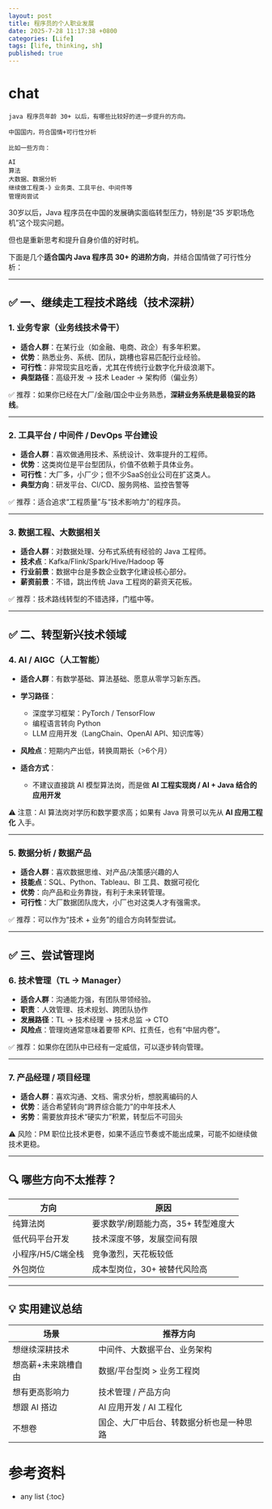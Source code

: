 ```yaml
---
layout: post
title: 程序员的个人职业发展
date: 2025-7-28 11:17:38 +0800
categories: [Life]
tags: [life, thinking, sh]
published: true
---
```



# 


# chat

```
java 程序员年龄 30+ 以后，有哪些比较好的进一步提升的方向。

中国国内，符合国情+可行性分析

比如一些方向：

AI
算法
大数据、数据分析
继续做工程类-》业务类、工具平台、中间件等
管理岗尝试
```


30岁以后，Java 程序员在中国的发展确实面临转型压力，特别是“35 岁职场危机”这个现实问题。

但也是重新思考和提升自身价值的好时机。

下面是几个**适合国内 Java 程序员 30+ 的进阶方向**，并结合国情做了可行性分析：

---

## ✅ 一、继续走工程技术路线（技术深耕）

### 1. 业务专家（业务线技术骨干）

* **适合人群**：在某行业（如金融、电商、政企）有多年积累。
* **优势**：熟悉业务、系统、团队，跳槽也容易匹配行业经验。
* **可行性**：非常现实且吃香，尤其在传统行业数字化升级浪潮下。
* **典型路径**：高级开发 → 技术 Leader → 架构师（偏业务）

✅ 推荐：如果你已经在大厂/金融/国企中业务熟悉，**深耕业务系统是最稳妥的路线**。

---

### 2. 工具平台 / 中间件 / DevOps 平台建设

* **适合人群**：喜欢做通用技术、系统设计、效率提升的工程师。
* **优势**：这类岗位是平台型团队，价值不依赖于具体业务。
* **可行性**：大厂多，小厂少；但不少SaaS创业公司在扩这类人。
* **典型方向**：研发平台、CI/CD、服务网格、监控告警等

✅ 推荐：适合追求“工程质量”与“技术影响力”的程序员。

---

### 3. 数据工程、大数据相关

* **适合人群**：对数据处理、分布式系统有经验的 Java 工程师。
* **技术点**：Kafka/Flink/Spark/Hive/Hadoop 等
* **行业前景**：数据中台是多数企业数字化建设核心部分。
* **薪资前景**：不错，跳出传统 Java 工程岗的薪资天花板。

✅ 推荐：技术路线转型的不错选择，门槛中等。

---

## ✅ 二、转型新兴技术领域

### 4. AI / AIGC（人工智能）

* **适合人群**：有数学基础、算法基础、愿意从零学习新东西。
* **学习路径**：

  * 深度学习框架：PyTorch / TensorFlow
  * 编程语言转向 Python
  * LLM 应用开发（LangChain、OpenAI API、知识库等）
* **风险点**：短期内产出低，转换周期长（>6个月）
* **适合方式**：

  * 不建议直接跳 AI 模型算法岗，而是做 **AI 工程实现岗 / AI + Java 结合的应用开发**

⚠️ 注意：AI 算法岗对学历和数学要求高；如果有 Java 背景可以先从 **AI 应用工程化** 入手。

---

### 5. 数据分析 / 数据产品

* **适合人群**：喜欢数据思维、对产品/决策感兴趣的人
* **技能点**：SQL、Python、Tableau、BI 工具、数据可视化
* **优势**：向产品和业务靠拢，有利于未来转管理。
* **可行性**：大厂数据团队庞大，小厂也对这类人才有强需求。

✅ 推荐：可以作为“技术 + 业务”的组合方向转型尝试。

---

## ✅ 三、尝试管理岗

### 6. 技术管理（TL → Manager）

* **适合人群**：沟通能力强，有团队带领经验。
* **职责**：人效管理、技术规划、跨团队协作
* **发展路径**：TL → 技术经理 → 技术总监 → CTO
* **风险点**：管理岗通常意味着要带 KPI、扛责任，也有“中层内卷”。

✅ 推荐：如果你在团队中已经有一定威信，可以逐步转向管理。

---

### 7. 产品经理 / 项目经理

* **适合人群**：喜欢沟通、文档、需求分析，想脱离编码的人
* **优势**：适合希望转向“跨界综合能力”的中年技术人
* **劣势**：需要放弃技术“硬实力”积累，转型后不可回头

⚠️ 风险：PM 职位比技术更卷，如果不适应节奏或不能出成果，可能不如继续做技术更稳。

---

## 🔍 哪些方向不太推荐？

| 方向          | 原因                   |
| ----------- | -------------------- |
| 纯算法岗        | 要求数学/刷题能力高，35+ 转型难度大 |
| 低代码平台开发     | 技术深度不够，发展空间有限        |
| 小程序/H5/C端全栈 | 竞争激烈，天花板较低           |
| 外包岗位        | 成本型岗位，30+ 被替代风险高     |

---

## 💡 实用建议总结

| 场景         | 推荐方向                 |
| ---------- | -------------------- |
| 想继续深耕技术    | 中间件、大数据平台、业务架构       |
| 想高薪+未来跳槽自由 | 数据/平台型岗 > 业务工程岗      |
| 想有更高影响力    | 技术管理 / 产品方向          |
| 想跟 AI 搭边   | AI 应用开发 / AI 工程化     |
| 不想卷        | 国企、大厂中后台、转数据分析也是一种思路 |


# 参考资料



* any list
{:toc}